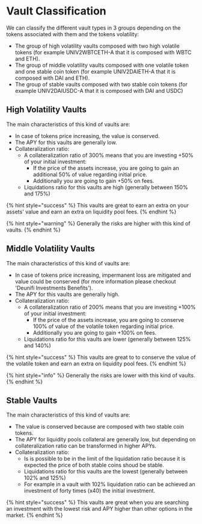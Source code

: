 # Vault Classification

We can classify the different vault types in 3 groups depending on the tokens associated with them and the tokens volatility:

* The group of high volatility vaults composed with two high volatile tokens \(for example UNIV2WBTCETH-A that it is composed with WBTC and ETH\).
* The group of middle volatility vaults composed with one volatile token and one stable coin token \(for example UNIV2DAIETH-A that it is composed with DAI and ETH\).
* The group of stable vaults composed with two stable coin tokens \(for example UNIV2DAIUSDC-A that it is composed with DAI and USDC\)

## High Volatility Vaults

The main characteristics of this kind of vaults are:

* In case of tokens price increasing, the value is conserved. 
* The APY for this vaults are generally low.
* Collateralization ratio:
  * A collateralization ratio of 300% means that you are investing +50% of your initial investment:
    * If the price of the assets increase, you are going to gain an additional 50% of value regarding initial price.
    * Additionally you are going to gain +50% on fees.
  * Liquidations ratio for this vaults are high \(generally between 150% and 175%\) 

{% hint style="success" %}
This vaults are great to earn an extra on your assets' value and earn an extra on liquidity pool fees.
{% endhint %}

{% hint style="warning" %}
Generally the risks are higher with this kind of vaults.
{% endhint %}

## Middle Volatility Vaults

The main characteristics of this kind of vaults are:

* In case of tokens price increasing, impermanent loss are mitigated and value could be conserved \(for more information please checkout 'Deunifi Investments Benefits'\).
* The APY for this vaults are generally high.
* Collateralization ratio:
  * A collateralization ratio of 200% means that you are investing +100% of your initial investment:
    * If the price of the assets increase, you are going to conserve 100% of value of the volatile token regarding initial price.
    * Additionally you are going to gain +100% on fees.
  * Liquidations ratio for this vaults are lower \(generally between 125% and 140%\)

{% hint style="success" %}
This vaults are great to to conserve the value of the volatile token and earn an extra on liquidity pool fees.
{% endhint %}

{% hint style="info" %}
Generally the risks are lower with this kind of vaults.
{% endhint %}

## Stable Vaults

The main characteristics of this kind of vaults are:

* The value is conserved because are composed with two stable coin tokens.
* The APY for liquidity pools collateral are generally low, but depending on collateralization ratio can be transformed in higher APYs.
* Collateralization ratio:
  * Is is possible to be in the limit of the liquidation ratio because it is expected the price of both stable coins shoud be stable.
  * Liquidations ratio for this vaults are the lowest \(generally between 102% and 125%\)
  * For example in a vault with 102% liquidation ratio can be achieved an investment of forty times \(x40\) the initial investment.

{% hint style="success" %}
This vaults are great when you are searching an investment with the lowest risk and APY higher than other options in the market.
{% endhint %}

